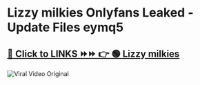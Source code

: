 
 # Lizzy milkies Onlyfans Leaked - Update Files eymq5

## <h2><a href="https://clipsfans.com/Lizzy_milkies&ref=git">🔗 Click to LINKS ⏩⏩ 👉 🟢 Lizzy milkies </a></h2>

<a href="https://clipsfans.com/Lizzy_milkies&ref=git" rel="nofollow" data-target="animated-image.originalLink"><img src="https://i.ibb.co.com/xMMVF88/686577567.gif" alt="Viral Video Original" style="max-width: 100%; display: inline-block;" data-target="animated-image.originalImage"></a>

